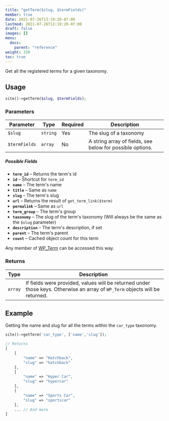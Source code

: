 ```yaml
---
title: "getTerm($slug, $termFields)"
member: true
date: 2021-07-26T13:19:20-07:00
lastmod: 2021-07-26T13:19:20-07:00
draft: false
images: []
menu:
  docs:
    parent: "reference"
weight: 320
toc: true
---
```


Get all the registered terms for a given taxonomy.

## Usage

```php
site()->getTerm($slug, $termFields);
```

### Parameters

| Parameter     | Type     | Required | Description                                               |
| ------------- | -------- | -------- | --------------------------------------------------------- |
| `$slug`       | `string` | Yes      | The slug of a taxonomy                                    |
| `$termFields` | `array`  | No       | A string array of fields, see below for possible options. |

##### Possible Fields
- __`term_id`__ – Returns the term's id
- __`id`__ – Shortcut for `term_id`
- __`name`__ – The term's name
- __`title`__ – Same as `name`
- __`slug`__ – The term's slug
- __`url`__ – Returns the result of `get_term_link($term)`
- __`permalink`__ – Same as `url`
- __`term_group`__ – The term's group
- __`taxonomy`__ – The slug of the term's taxonomy (Will always be the same as the `$slug` parameter)
- __`description`__ – The term's description, if set
- __`parent`__ – The term's parent
- __`count`__ – Cached object count for this term

Any member of [WP_Term](https://developer.wordpress.org/reference/classes/wp_term/) can be accessed this way.

### Returns

| Type    | Description                                                                                                                  |
| ------- | ---------------------------------------------------------------------------------------------------------------------------- |
| `array` | If fields were provided, values will be returned under those keys. Otherwise an array of `WP_Term` objects will be returned. |

## Example

Getting the name and slug for all the terms within the `car_type` taxonomy.


```php
site()->getTerm('car_type', ['name','slug']);

// Returns
[
    [
        "name" => "Hatchback",
        "slug" => "hatchback"
    ],
    [
        "name" => "Hyper Car",
        "slug" => "hypercar"
    ],
    [
        "name" => "Sports Car",
        "slug" => "sportscar"
    ],
    ... // And more
]
```
